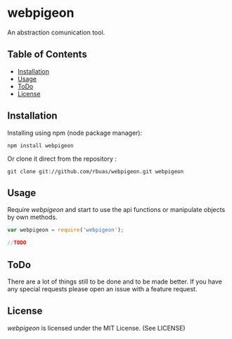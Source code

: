 # webpigeon

An abstraction comunication tool.

## Table of Contents

 * [Installation](#installation)
 * [Usage](#usage)
 * [ToDo](#todo)
 * [License](#license)

## Installation

Installing using npm (node package manager):

    npm install webpigeon

Or clone it direct from the repository :

    git clone git://github.com/rbuas/webpigeon.git webpigeon

## Usage

Require _webpigeon_ and start to use the api functions or manipulate objects by own methods.

```javascript
var webpigeon = require('webpigeon');

//TODO
```

## ToDo

There are a lot of things still to be done and to be made better. If you have any special requests please open an issue with a feature request.

## License

_webpigeon_ is licensed under the MIT License. (See LICENSE)